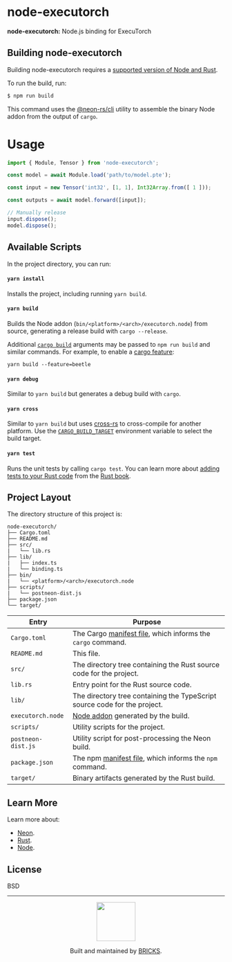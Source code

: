 # node-executorch

**node-executorch:** Node.js binding for ExecuTorch

## Building node-executorch

Building node-executorch requires a [supported version of Node and Rust](https://github.com/neon-bindings/neon#platform-support).

To run the build, run:

```sh
$ npm run build
```

This command uses the [@neon-rs/cli](https://www.npmjs.com/package/@neon-rs/cli) utility to assemble the binary Node addon from the output of `cargo`.

# Usage

```js
import { Module, Tensor } from 'node-executorch';

const model = await Module.load('path/to/model.pte');

const input = new Tensor('int32', [1, 1], Int32Array.from([ 1 ]));

const outputs = await model.forward([input]);

// Manually release
input.dispose();
model.dispose();
```

## Available Scripts

In the project directory, you can run:

#### `yarn install`

Installs the project, including running `yarn build`.

#### `yarn build`

Builds the Node addon (`bin/<platform>/<arch>/executorch.node`) from source, generating a release build with `cargo --release`.

Additional [`cargo build`](https://doc.rust-lang.org/cargo/commands/cargo-build.html) arguments may be passed to `npm run build` and similar commands. For example, to enable a [cargo feature](https://doc.rust-lang.org/cargo/reference/features.html):

```
yarn build --feature=beetle
```

#### `yarn debug`

Similar to `yarn build` but generates a debug build with `cargo`.

#### `yarn cross`

Similar to `yarn build` but uses [cross-rs](https://github.com/cross-rs/cross) to cross-compile for another platform. Use the [`CARGO_BUILD_TARGET`](https://doc.rust-lang.org/cargo/reference/config.html#buildtarget) environment variable to select the build target.

#### `yarn test`

Runs the unit tests by calling `cargo test`. You can learn more about [adding tests to your Rust code](https://doc.rust-lang.org/book/ch11-01-writing-tests.html) from the [Rust book](https://doc.rust-lang.org/book/).

## Project Layout

The directory structure of this project is:

```
node-executorch/
├── Cargo.toml
├── README.md
├── src/
|   └── lib.rs
├── lib/
|   ├── index.ts
|   └── binding.ts
├── bin/
|   └── <platform>/<arch>/executorch.node
├── scripts/
|   └── postneon-dist.js
├── package.json
└── target/
```

| Entry          | Purpose                                                                                                                                  |
|----------------|------------------------------------------------------------------------------------------------------------------------------------------|
| `Cargo.toml`   | The Cargo [manifest file](https://doc.rust-lang.org/cargo/reference/manifest.html), which informs the `cargo` command.                   |
| `README.md`    | This file.                                                                                                                               |
| `src/`         | The directory tree containing the Rust source code for the project.                                                                      |
| `lib.rs`       | Entry point for the Rust source code.                                                                                                    |
| `lib/`         | The directory tree containing the TypeScript source code for the project.                                                                |
| `executorch.node` | [Node addon](https://nodejs.org/api/addons.html) generated by the build.                                                              |
| `scripts/`     | Utility scripts for the project.                                                                                                         |
| `postneon-dist.js` | Utility script for post-processing the Neon build.                                                                                   |
| `package.json` | The npm [manifest file](https://docs.npmjs.com/cli/v7/configuring-npm/package-json), which informs the `npm` command.                    |
| `target/`      | Binary artifacts generated by the Rust build.                                                                                            |

## Learn More

Learn more about:

- [Neon](https://neon-bindings.com).
- [Rust](https://www.rust-lang.org).
- [Node](https://nodejs.org).

## License

BSD

---

<p align="center">
  <a href="https://bricks.tools">
    <img width="90px" src="https://avatars.githubusercontent.com/u/17320237?s=200&v=4">
  </a>
  <p align="center">
    Built and maintained by <a href="https://bricks.tools">BRICKS</a>.
  </p>
</p>
